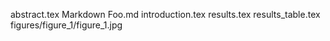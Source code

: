 abstract.tex
Markdown Foo.md
introduction.tex
results.tex
results_table.tex
figures/figure_1/figure_1.jpg
